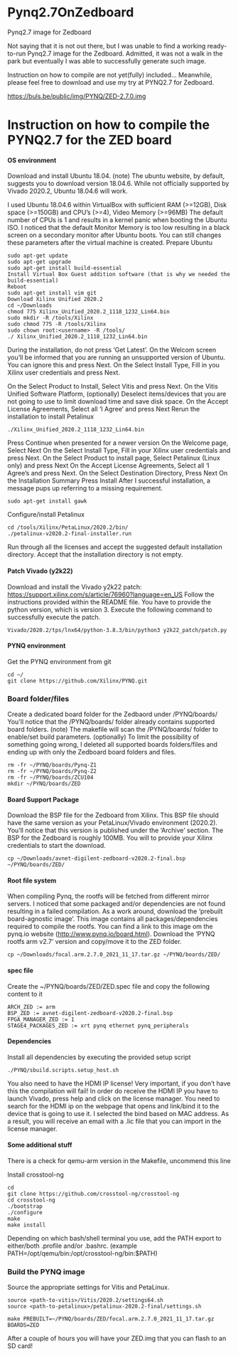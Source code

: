 # Pynq2.7OnZedboard
Pynq2.7 image for Zedboard

Not saying that it is not out there, but I was unable to find a working ready-to-run Pynq2.7 image for the Zedboard.
Admitted, it was not a walk in the park but eventually I was able to successfully generate such image.

Instruction on how to compile are not yet(fully) included...
Meanwhile, please feel free to download and use my try at PYNQ2.7 for Zedboard.

https://buls.be/public/img/PYNQ/ZED-2.7.0.img

# Instruction on how to compile the PYNQ2.7 for the ZED board

#### OS environment
Download and install Ubuntu 18.04.
(note) The ubuntu website, by default, suggests you to download version 18.04.6.
While not officially supported by Vivado 2020.2, Ubuntu 18.04.6 will work.

I used Ubuntu 18.04.6 within VirtualBox with sufficient RAM (>=12GB), Disk space (>=150GB) and CPU’s (>=4), Video Memory (>=96MB)
The default number of CPUs is 1 and results in a kernel panic when booting the Ubuntu ISO.
I noticed that the default Monitor Memory is too low resulting in a black screen on a secondary monitor after Ubuntu boots.
You can still changes these parameters after the virtual machine is created.
Prepare Ubuntu
```
sudo apt-get update
sudo apt-get upgrade
sudo apt-get install build-essential
Install Virtual Box Guest addition software (that is why we needed the build-essential)
Reboot
sudo apt-get install vim git
Download Xilinx Unified 2020.2
cd ~/Downloads
chmod 775 Xilinx_Unified_2020.2_1118_1232_Lin64.bin
sudo mkdir -R /tools/Xilinx
sudo chmod 775 -R /tools/Xilinx
sudo chown root:<username> -R /tools/
./ Xilinx_Unified_2020.2_1118_1232_Lin64.bin
```
During the installation, do not press ‘Get Latest’.
On the Welcom screen you’ll be informed that you are running an unsupported version of Ubuntu. You can ignore this and press Next.
On the Select Install Type,
Fill in you Xilinx user credentials and press Next.

On the Select Product to Install,
Select Vitis and press Next.
On the Vitis Unified Software Platform,
(optionally) Deselect items/devices that you are not going to use to limit download time and save disk space.
On the Accept License Agreements,
Select all ‘I Agree’ and press Next
Rerun the installation to install Petalinux
```
./Xilinx_Unified_2020.2_1118_1232_Lin64.bin
```
Press Continue when presented for a newer version
On the Welcome page,
Select Next
On the Select Install Type,
Fill in your Xilinx user credentials and press Next.
On the Select Product to install page,
Select Petalinux (Linux only) and press Next
On the Accept License Agreements,
Select all ‘I Agree’s and press Next.
On the Select Destination Directory,
Press Next
On the Installation Summary
Press Install
After I successful installation, a message pups up referring to a missing requirement.
```
sudo apt-get install gawk
```

Configure/install Petalinux
```
cd /tools/Xilinx/PetaLinux/2020.2/bin/
./petalinux-v2020.2-final-installer.run
```
Run through all the licenses and accept the suggested default installation directory.
Accept that the installation directory is not empty.

#### Patch Vivado (y2k22)
Download and install the Vivado y2k22 patch: https://support.xilinx.com/s/article/76960?language=en_US
Follow the instructions provided within the README file.
You have to provide the python version, which is version 3.
Execute the following command to successfully execute the patch.
```
Vivado/2020.2/tps/lnx64/python-3.8.3/bin/python3 y2k22_patch/patch.py
```

#### PYNQ environment
Get the PYNQ environment from git
```
cd ~/
git clone https://github.com/Xilinx/PYNQ.git
```
### Board folder/files
Create a dedicated board folder for the Zedbaord under /PYNQ/boards/
You'll notice that the /PYNQ/boards/ folder already contains supported board folders.
(note) The makefile will scan the /PYNQ/boards/ folder to enable/set build parameters.
(optionally) To limit the possibility of something going wrong, I deleted all supported boards folders/files and ending up with only the Zedboard board folders and files.
```
rm -fr ~/PYNQ/boards/Pynq-Z1
rm -fr ~/PYNQ/boards/Pynq-Z2
rm -fr ~/PYNQ/boards/ZCU104
mkdir ~/PYNQ/boards/ZED
```
#### Board Support Package
Download the BSP file for the Zedboard from Xilinx.
This BSP file should have the same version as your PetaLinux/Vivado environment (2020.2).
You’ll notice that this version is published under the ‘Archive’ section.
The BSP for the Zedboard is roughly 100MB.
You will to provide your Xilinx credentials to start the download.
```
cp ~/Downloads/avnet-digilent-zedboard-v2020.2-final.bsp ~/PYNQ/boards/ZED/
```
#### Root file system
When compiling Pynq, the rootfs will be fetched from different mirror servers.
I noticed that some packaged and/or dependencies are not found resulting in a failed compilation. As a work around, download the ‘prebuilt board-agnostic image’. This image contains all packages/dependencies required to compile the rootfs.
You can find a link to this image om the pynq.io website (http://www.pynq.io/board.html).
Download the ‘PYNQ rootfs arm v2.7’ version and copy/move it to the ZED folder.
```
cp ~/Downloads/focal.arm.2.7.0_2021_11_17.tar.gz ~/PYNQ/boards/ZED/
```

#### spec file
Create the ~/PYNQ/boards/ZED/ZED.spec file and copy the following content to it
```
ARCH_ZED := arm
BSP_ZED := avnet-digilent-zedboard-v2020.2-final.bsp
FPGA_MANAGER_ZED := 1
STAGE4_PACKAGES_ZED := xrt pynq ethernet pynq_peripherals
```
#### Dependencies
Install all dependencies by executing the provided setup script
```
./PYNQ/sbuild.scripts.setup_host.sh
````
You also need to have the HDMI IP license!
Very important, if you don’t have this the compilation will fail!
In order do receive the HDMI IP you have to launch Vivado, press help and click on the license manager. You need to search for the HDMI ip on the webpage that opens and link/bind it to the device that is going to use it. I selected the bind based on MAC address.
As a result, you will receive an email with a .lic file that you can import in the license manager.

#### Some additional stuff

There is a check for qemu-arm version in the Makefile, uncommend this line

Install crosstool-ng
```
cd
git clone https://github.com/crosstool-ng/crosstool-ng
cd crosstool-ng
./bootstrap
./configure
make
make install
```
Depending on which bash/shell terminal you use, add the PATH export to either/both .profile and/or .bashrc.
(example PATH=/opt/qemu/bin:/opt/crosstool-ng/bin:$PATH)

### Build the PYNQ image
Source the appropriate settings for Vitis and PetaLinux.
```
source <path-to-vitis>/Vitis/2020.2/settings64.sh
source <path-to-petalinux>/petalinux-2020.2-final/settings.sh

make PREBUILT=~/PYNQ/boards/ZED/focal.arm.2.7.0_2021_11_17.tar.gz BOARDS=ZED
```

After a couple of hours you will have your ZED.img that you can flash to an SD card!

